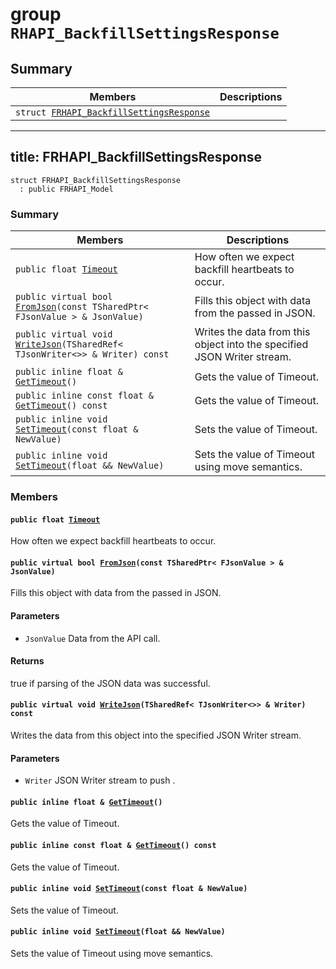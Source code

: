 # group `RHAPI_BackfillSettingsResponse` <a id="group__RHAPI__BackfillSettingsResponse"></a>

## Summary

 Members                        | Descriptions                                
--------------------------------|---------------------------------------------
`struct `[`FRHAPI_BackfillSettingsResponse`](#structFRHAPI__BackfillSettingsResponse) | 

---
title: FRHAPI_BackfillSettingsResponse
---

```
struct FRHAPI_BackfillSettingsResponse
  : public FRHAPI_Model
```

### Summary

 Members                        | Descriptions                                
--------------------------------|---------------------------------------------
`public float `[`Timeout`](#structFRHAPI__BackfillSettingsResponse_1abe93a6bdf962bab45bb4767a775b8849) | How often we expect backfill heartbeats to occur.
`public virtual bool `[`FromJson`](#structFRHAPI__BackfillSettingsResponse_1ae07788aab320f0618ce003a68673c9ab)`(const TSharedPtr< FJsonValue > & JsonValue)` | Fills this object with data from the passed in JSON.
`public virtual void `[`WriteJson`](#structFRHAPI__BackfillSettingsResponse_1a55ccd5ce07e967cb571639283b25e2d7)`(TSharedRef< TJsonWriter<>> & Writer) const` | Writes the data from this object into the specified JSON Writer stream.
`public inline float & `[`GetTimeout`](#structFRHAPI__BackfillSettingsResponse_1ac079c953b4903b9cffc824a5672d01c1)`()` | Gets the value of Timeout.
`public inline const float & `[`GetTimeout`](#structFRHAPI__BackfillSettingsResponse_1ad8af373f0c08c40fe4bd1dc8a7ac81a7)`() const` | Gets the value of Timeout.
`public inline void `[`SetTimeout`](#structFRHAPI__BackfillSettingsResponse_1afeb2fc798d52bcde3c6021a564e36d85)`(const float & NewValue)` | Sets the value of Timeout.
`public inline void `[`SetTimeout`](#structFRHAPI__BackfillSettingsResponse_1ae3981a6b345312f27351e9ecec552ca0)`(float && NewValue)` | Sets the value of Timeout using move semantics.

### Members

#### `public float `[`Timeout`](#structFRHAPI__BackfillSettingsResponse_1abe93a6bdf962bab45bb4767a775b8849) <a id="structFRHAPI__BackfillSettingsResponse_1abe93a6bdf962bab45bb4767a775b8849"></a>

How often we expect backfill heartbeats to occur.

#### `public virtual bool `[`FromJson`](#structFRHAPI__BackfillSettingsResponse_1ae07788aab320f0618ce003a68673c9ab)`(const TSharedPtr< FJsonValue > & JsonValue)` <a id="structFRHAPI__BackfillSettingsResponse_1ae07788aab320f0618ce003a68673c9ab"></a>

Fills this object with data from the passed in JSON.

#### Parameters
* `JsonValue` Data from the API call.

#### Returns
true if parsing of the JSON data was successful.

#### `public virtual void `[`WriteJson`](#structFRHAPI__BackfillSettingsResponse_1a55ccd5ce07e967cb571639283b25e2d7)`(TSharedRef< TJsonWriter<>> & Writer) const` <a id="structFRHAPI__BackfillSettingsResponse_1a55ccd5ce07e967cb571639283b25e2d7"></a>

Writes the data from this object into the specified JSON Writer stream.

#### Parameters
* `Writer` JSON Writer stream to push .

#### `public inline float & `[`GetTimeout`](#structFRHAPI__BackfillSettingsResponse_1ac079c953b4903b9cffc824a5672d01c1)`()` <a id="structFRHAPI__BackfillSettingsResponse_1ac079c953b4903b9cffc824a5672d01c1"></a>

Gets the value of Timeout.

#### `public inline const float & `[`GetTimeout`](#structFRHAPI__BackfillSettingsResponse_1ad8af373f0c08c40fe4bd1dc8a7ac81a7)`() const` <a id="structFRHAPI__BackfillSettingsResponse_1ad8af373f0c08c40fe4bd1dc8a7ac81a7"></a>

Gets the value of Timeout.

#### `public inline void `[`SetTimeout`](#structFRHAPI__BackfillSettingsResponse_1afeb2fc798d52bcde3c6021a564e36d85)`(const float & NewValue)` <a id="structFRHAPI__BackfillSettingsResponse_1afeb2fc798d52bcde3c6021a564e36d85"></a>

Sets the value of Timeout.

#### `public inline void `[`SetTimeout`](#structFRHAPI__BackfillSettingsResponse_1ae3981a6b345312f27351e9ecec552ca0)`(float && NewValue)` <a id="structFRHAPI__BackfillSettingsResponse_1ae3981a6b345312f27351e9ecec552ca0"></a>

Sets the value of Timeout using move semantics.


